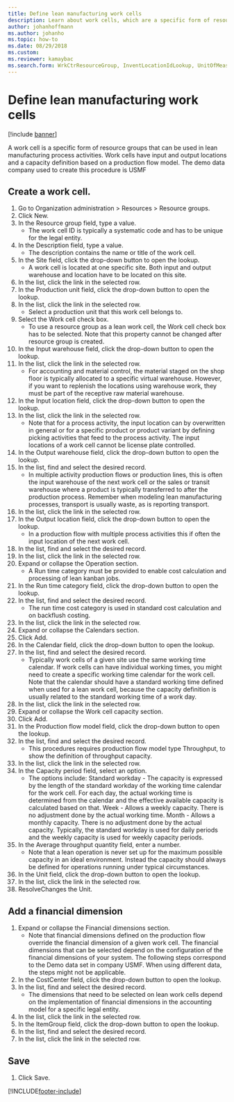 ```yaml
--- 
title: Define lean manufacturing work cells
description: Learn about work cells, which are a specific form of resource groups that can be used in lean manufacturing process activities.
author: johanhoffmann
ms.author: johanho
ms.topic: how-to
ms.date: 08/29/2018
ms.custom:
ms.reviewer: kamaybac 
ms.search.form: WrkCtrResourceGroup, InventLocationIdLookup, UnitOfMeasureLookup, DimensionLookup
---
```


# Define lean manufacturing work cells

[!include [banner](../../includes/banner.md)]

A work cell is a specific form of resource groups that can be used in lean manufacturing process activities. Work cells have input and output locations and a capacity definition based on a production flow model. The demo data company used to create this procedure is USMF


## Create a work cell. 
1. Go to Organization administration > Resources > Resource groups.
2. Click New.
3. In the Resource group field, type a value.
    * The work cell ID is typically a systematic code and has to be unique for the legal entity.  
4. In the Description field, type a value.
    * The description contains the name or title of the work cell.  
5. In the Site field, click the drop-down button to open the lookup.
    * A work cell is located at one specific site. Both input and output warehouse and location have to be located on this site.  
6. In the list, click the link in the selected row.
7. In the Production unit field, click the drop-down button to open the lookup.
8. In the list, click the link in the selected row.
    * Select a production unit that this work cell belongs to.  
9. Select the Work cell check box.
    * To use a resource group as a lean work cell, the Work cell check box has to be selected.  Note that this property cannot be changed after resource group is created.  
10. In the Input warehouse field, click the drop-down button to open the lookup.
11. In the list, click the link in the selected row.
    * For accounting and material control, the material staged on the shop floor is typically allocated to a specific virtual warehouse. However, if you want to replenish the locations using warehouse work, they must be part of the receptive raw material warehouse.  
12. In the Input location field, click the drop-down button to open the lookup.
13. In the list, click the link in the selected row.
    * Note that for a process activity, the input location can by overwritten in general or for a specific product or product variant by defining picking activities that feed to the process activity. The input locations of a work cell cannot be license plate controlled.  
14. In the Output warehouse field, click the drop-down button to open the lookup.
15. In the list, find and select the desired record.
    * In multiple activity production flows or production lines, this is often the input warehouse of the next work cell or the sales or transit warehouse where a product is typically transferred to after the production process. Remember when modeling lean manufacturing processes, transport is usually waste, as is reporting transport.  
16. In the list, click the link in the selected row.
17. In the Output location field, click the drop-down button to open the lookup.
    * In a production flow with multiple process activities this if often the input location of the next work cell.  
18. In the list, find and select the desired record.
19. In the list, click the link in the selected row.
20. Expand or collapse the Operation section.
    * A Run time category must be provided to enable cost calculation and processing of lean kanban jobs.  
21. In the Run time category field, click the drop-down button to open the lookup.
22. In the list, find and select the desired record.
    * The run time cost category is used in standard cost calculation and on backflush costing.  
23. In the list, click the link in the selected row.
24. Expand or collapse the Calendars section.
25. Click Add.
26. In the Calendar field, click the drop-down button to open the lookup.
27. In the list, find and select the desired record.
    * Typically work cells of a given site use the same working time calendar. If work cells can have individual working times, you might need to create a specific working time calendar for the work cell. Note that the calendar should have a standard working time defined when used for a lean work cell, because the capacity definition is usually related to the standard working time of a work day.  
28. In the list, click the link in the selected row.
29. Expand or collapse the Work cell capacity section.
30. Click Add.
31. In the Production flow model field, click the drop-down button to open the lookup.
32. In the list, find and select the desired record.
    * This procedures requires production flow model type Throughput, to show the definition of throughput capacity.  
33. In the list, click the link in the selected row.
34. In the Capacity period field, select an option.
    * The options include:   Standard workday - The capacity is expressed by the length of the standard workday of the working time calendar for the work cell. For each day, the actual working time is determined from the calendar and the effective available capacity is calculated based on that.   Week - Allows a weekly capacity. There is no adjustment done by the actual working time.   Month - Allows a monthly capacity. There is no adjustment done by the actual capacity.   Typically, the standard workday is used for daily periods and the weekly capacity is used for weekly capacity periods.  
35. In the Average throughput quantity field, enter a number.
    * Note that a lean operation is never set up for the maximum possible capacity in an ideal environment. Instead the capacity should always be defined for operations running under typical circumstances.  
36. In the Unit field, click the drop-down button to open the lookup.
37. In the list, click the link in the selected row.
38. ResolveChanges the Unit.

## Add a financial dimension
1. Expand or collapse the Financial dimensions section.
    * Note that financial dimensions defined on the production flow override the financial dimension of a given work cell.    The financial dimensions that can be selected depend on the configuration of the financial dimensions of your system. The following steps correspond to the Demo data set in company USMF. When using different data, the steps might not be applicable.  
2. In the CostCenter field, click the drop-down button to open the lookup.
3. In the list, find and select the desired record.
    * The dimensions that need to be selected on lean work cells depend on the implementation of financial dimensions in the accounting model for a specific legal entity.  
4. In the list, click the link in the selected row.
5. In the ItemGroup field, click the drop-down button to open the lookup.
6. In the list, find and select the desired record.
7. In the list, click the link in the selected row.

## Save
1. Click Save.



[!INCLUDE[footer-include](../../../includes/footer-banner.md)]